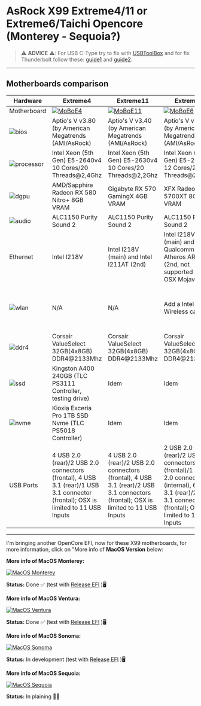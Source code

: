 [AirportItlwm]: https://github.com/openintelwireless/itlwm/releases
[Itlwm]: https://openintelwireless.github.io/itlwm/Installation.html
[USBToolBox]: https://github.com/USBToolBox/tool
[guide1]: https://elitemacx86.com/threads/how-to-enable-thunderbolt-3-hotplug-on-macos.462/
[guide2]: https://elitemacx86.com/threads/how-to-enable-thunderbolt-on-macos.461/

# AsRock X99 Extreme4/11 or Extreme6/Taichi Opencore (Monterey - Sequoia?)

> ⚠ **ADVICE** ⚠: For USB C-Type try to fix with [USBToolBox] and for fix Thunderbolt follow these: [guide1] and [guide2].
---

## Motherboards comparison

Hardware | Extreme4 | Extreme11 | Extreme6 | Taichi 
--- | --- | --- | --- | :--: 
Motherboard | [![MoBoE4](https://i.imgur.com/Q8CgiQa.png)](https://www.asrock.com/mb/intel/x99%20extreme4/) | [![MoBoE11](https://i.imgur.com/VLlZ4QH.png)](https://www.asrock.com/MB/Intel/X99%20Extreme11/index.asp) | [![MoBoE6](https://i.imgur.com/XReX76F.png)](https://www.asrock.com/MB/Intel/X99%20Extreme6/index.asp) | [![MoBoTai](https://i.imgur.com/VszqKuM.png)](https://www.asrock.com/MB/Intel/X99%20Taichi/index.asp)
![bios](https://i.imgur.com/RmYixFt.png) | Aptio's V v3.80 (by American Megatrends (AMI/AsRock) | Aptio's V v3.40 (by American Megatrends (AMI/AsRock) | Aptio's V v3.50 (by American Megatrends (AMI/AsRock) | Aptio's V v1.80 (by American Megatrends (AMI/AsRock)
![processor](https://i.imgur.com/K9VlfRK.png) | Intel Xeon (5th Gen) E5-2640v4 10 Cores/20 Threads@2,4Ghz | Intel Xeon (5th Gen) E5-2630v4 10 Cores/20 Threads@2,2Ghz | Intel Xeon (5th Gen) E5-2650v4 12 Cores/24 Threads@2,2Ghz | Intel Xeon (5th Gen) E5-2690v4 14 Cores/28 Threads@2,6Ghz
![dgpu](https://i.imgur.com/7TZmF2e.png) | AMD/Sapphire Radeon RX 580 Nitro+ 8GB VRAM | Gigabyte RX 570 GamingX 4GB VRAM | XFX Radeon RX 5700XT 8GB VRAM | Sapphire Radeon RX 5600 Pulse 6GB VRAM
![audio](https://i.imgur.com/A7RRuUn.png) | ALC1150 Purity Sound 2 | ALC1150 Purity Sound 2 | ALC1150 Purity Sound 2 | ALC1150 Purity Sound 3
Ethernet | Intel I218V | Intel I218V (main) and Intel I211AT (2nd) | Intel I218V (main) and Qualcomm Atheros AR8171 (2nd, not supported since OSX Mojave)| Intel I218V (main) and Intel I211AT (2nd)
![wlan](https://i.imgur.com/9eDLwo9.png) | N/A | N/A | Add a Intel Wireless card | Add [AirportItlwm] for Monterey or Ventura / [Itlwm] for BigSur, Sonoma or Sequoia?)
![ddr4](https://i.imgur.com/2oda3vY.png) | Corsair ValueSelect 32GB(4x8GB) DDR4@2133Mhz | Corsair ValueSelect 32GB(4x8GB) DDR4@2133Mhz | Corsair ValueSelect 32GB(4x8GB) DDR4@2133Mhz | Corsair ValueSelect 64GB(8x8GB) DDR4@2400Mhz
![ssd](https://i.imgur.com/pozDx4X.png) | Kingston A400 240GB (TLC PS3111 Controller, testing drive) | Idem | Idem | Idem 
![nvme](https://i.imgur.com/xbsV0Ia.png) | Kioxia Exceria Pro 1TB SSD Nvme (TLC PS5018 Controller) | Idem | Idem | Idem
USB Ports | 4 USB 2.0 (rear)/2 USB 2.0 connectors (frontal), 4 USB 3.1 (rear)/1 USB 3.1 connector (frontal); OSX is limited to 11 USB Inputs | 4 USB 2.0 (rear)/2 USB 2.0 connectors (frontal), 4 USB 3.1 (rear)/2 USB 3.1 connectors (frontal); OSX is limited to 11 USB Inputs | 2 USB 2.0 (rear)/2 USB 2.0 connectors (frontal)/1 USB 2.0 connector (internal), 6 USB 3.1 (rear)/2 USB 3.1 connectors (frontal); OSX is limited to 11 USB Inputs | 3 USB 2.0 (rear)/2 USB 2.0 connectors (frontal), 4 USB 3.1 (rear)/1 USB 3.1 connector (frontal), 1 USB C-Type 3.1 (rear); OSX is limited to 11 USB Inputs
---


I'm bringing another OpenCore EFI, now for these X99 motherboards, for more information, click on "More info of **MacOS Version** below:


**More info of MacOS Monterey:**

[![MacOS Monterey](https://i.imgur.com/xcZ2v8a.png)](https://github.com/sebasrock156/AsRock-X99-Extreme-Opencore/tree/Monterey)

**Status:** Done ✅ (test with [Release EFI](https://github.com/sebasrock156/AsRock-X99-Extreme-Opencore/releases) )🖥

**More info of MacOS Ventura:**

[![MacOS Ventura](https://i.imgur.com/KvpKPLD.png)](https://github.com/sebasrock156/AsRock-X99-Extreme-Opencore/tree/Ventura)

**Status:** Done ✅ (test with [Release EFI](https://github.com/sebasrock156/AsRock-X99-Extreme-Opencore/releases) )🖥

**More info of MacOS Sonoma:**

[![MacOS Sonoma](https://i.imgur.com/q5X0WXd.png)](https://github.com/sebasrock156/AsRock-X99-Extreme-Opencore/tree/Sonoma)

**Status:** In development (test with [Release EFI](https://github.com/sebasrock156/AsRock-X99-Extreme-Opencore/releases) )🖥

**More info of MacOS Sequoia:**

[![MacOS Sequoia](https://i.imgur.com/EzZuom8.png)](https://github.com/sebasrock156/AsRock-X99-Extreme-Opencore/tree/Sequoia-beta)

**Status:** In plaining 👷‍♂️




